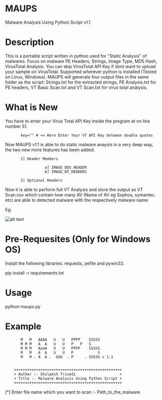 # MAUPS

Malware Analysis Using Python Script v1.1

# Description

This is a portable script written in python used for "Static Analysis" of malwares. Focus on malware PE Headers, Strings, Image Type, MD5 Hash, VirusTotal Analysis. You can skip VirusTotal API Key if dont want to upload your sample on VirusTotal. Supported wherever python is installed (Tested on Linux, Windows). MAUPS will generate four output files in the same folder as the script: Strings.txt for the extracted strings, PE Analysis.txt for PE headers, VT Basic Scan.txt and VT Scan.txt for virus total analysis.  

# What is New

You have to enter your Virus Total API Key inside the program at on line number 51.

           key="" # <= Here Enter Your VT API Key between double quotes


Now MAUPS v1.1 is able to do static malware anaysis in a very deep way, the two new more features has been added.

           1] Header Members
           
                      a] IMAGE_DOS_HEADER
                      b] IMAGE_NT_HEADERS
                      
           2] Optional Headers
           
Now it is able to perform full VT Analysis and store the output as VT Scan.csv which contain how many AV (Name of AV eg Sophos, symantec. etc) are able to detected malware with the respectively malware name. 

Eg:

![alt text](https://github.com/ShilpeshTrivedi/MAUPS/blob/master/VT%20Scan.png)

# Pre-Requesites (Only for Windows OS)

Install the following libraries: requests, pefile and pywin32.

pip install -r requirements.txt

# Usage

python maups.py

# Example

           M   M   AAAA   U   U   PPPP    SSSSS
           M M M   A  A   U   U   P   P   S
           M M M   AaaA   U   U   PPPP    SSSSS
           M   M   A  A   U   U   P           S
           M   M . A  A .  UUU  . P     . SSSSS v 1.1


        +++++++++++++++++++++++++++++++++++++++++++++++++
        + Auther :- Shilpesh Trivedi                    +
        + Title :- Malware Analysis Using Python Script +
        +++++++++++++++++++++++++++++++++++++++++++++++++

 [*] Enter file name which you want to scan :- Path_to_the_malware
